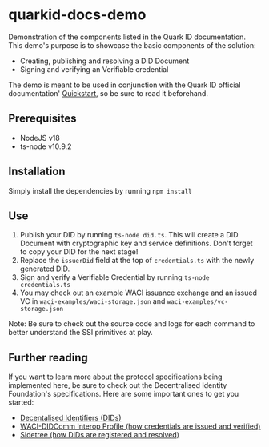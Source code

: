 # quarkid-docs-demo
Demonstration of the components listed in the Quark ID documentation. This demo's purpose is to showcase the basic components of the solution: 
- Creating, publishing and resolving a DID Document 
- Signing and verifying an Verifiable credential

The demo is meant to be used in conjunction with the Quark ID official documentation' [Quickstart](https://docs.quarkid.org/Quickstart/), so be sure to read it beforehand.

## Prerequisites
- NodeJS v18
- ts-node v10.9.2

## Installation
Simply install the dependencies by running `npm install`

## Use
1. Publish your DID by running `ts-node did.ts`. This will create a DID Document with cryptographic key and service definitions. Don't forget to copy your DID for the next stage!
2. Replace the `issuerDid` field at the top of `credentials.ts` with the newly generated DID.
3. Sign and verify a Verifiable Credential by running `ts-node credentials.ts`
4. You may check out an example WACI issuance exchange and an issued VC in `waci-examples/waci-storage.json` and `waci-examples/vc-storage.json`

Note: Be sure to check out the source code and logs for each command to better understand the SSI primitives at play.

## Further reading
If you want to learn more about the protocol specifications being implemented here, be sure to check out the Decentralised Identity Foundation's specifications. Here are some important ones to get you started:
- [Decentalised Identifiers (DIDs)](https://w3c.github.io/did-core/)
- [WACI-DIDComm Interop Profile (how credentials are issued and verified)](https://identity.foundation/waci-didcomm/)
- [Sidetree (how DIDs are registered and resolved)](https://identity.foundation/sidetree/spec/)
